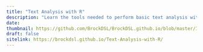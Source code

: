 ```yaml
---
title: "Text Analysis with R"
description: "Learn the tools needed to perform basic text analysis with the R programming language"
date:
thumbnail: https://github.com/BrockDSL/BrockDSL.github.io/blob/master/Images/Text-Analysis-R.jpg?raw=true
draft: false
sitelink: https://brockdsl.github.io/Text-Analysis-with-R/
---
```

